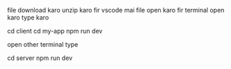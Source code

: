 file download karo unzip karo 
fir vscode mai file open karo 
fir terminal open karo type karo

cd client
cd my-app
npm run dev

open other terminal type 
 
cd server
npm run dev
 
